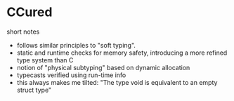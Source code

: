 # CCured

short notes

- follows similar principles to "soft typing".
- static and runtime checks for memory safety, introducing a more refined type
  system than C
- notion of "physical subtyping" based on dynamic allocation
- typecasts verified using run-time info
- this always makes me tilted: "The type void is equivalent to an empty struct
  type"
